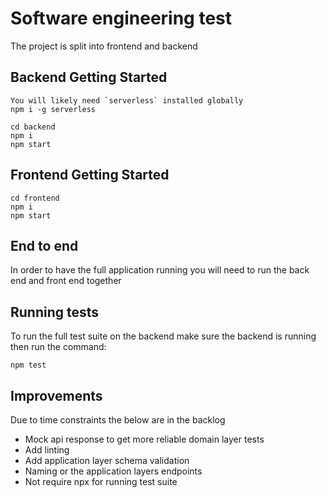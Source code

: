 # Software engineering test

The project is split into frontend and backend

## Backend Getting Started
```
You will likely need `serverless` installed globally
npm i -g serverless

cd backend
npm i
npm start
```

## Frontend Getting Started
```
cd frontend
npm i
npm start
```

## End to end

In order to have the full application running you will need to run the back end and front end together

## Running tests

To run the full test suite on the backend make sure the backend is running then run the command:

```
npm test
```

## Improvements

Due to time constraints the below are in the backlog

- Mock api response to get more reliable domain layer tests
- Add linting
- Add application layer schema validation
- Naming or the application layers endpoints
- Not require npx for running test suite

